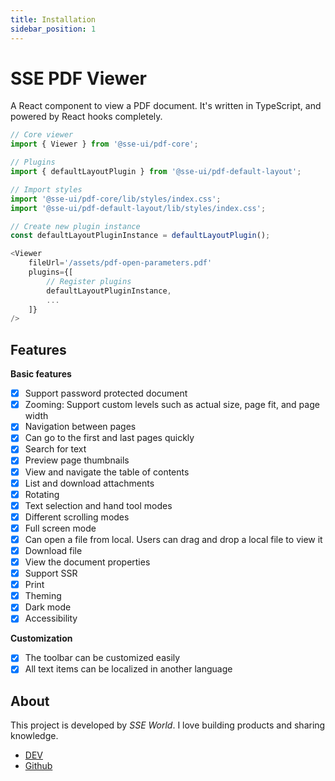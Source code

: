 ```yaml
---
title: Installation
sidebar_position: 1
---
```


# SSE PDF Viewer

A React component to view a PDF document. It's written in TypeScript, and powered by React hooks completely.

```javascript
// Core viewer
import { Viewer } from '@sse-ui/pdf-core';

// Plugins
import { defaultLayoutPlugin } from '@sse-ui/pdf-default-layout';

// Import styles
import '@sse-ui/pdf-core/lib/styles/index.css';
import '@sse-ui/pdf-default-layout/lib/styles/index.css';

// Create new plugin instance
const defaultLayoutPluginInstance = defaultLayoutPlugin();

<Viewer
    fileUrl='/assets/pdf-open-parameters.pdf'
    plugins={[
        // Register plugins
        defaultLayoutPluginInstance,
        ...
    ]}
/>
```

## Features

**Basic features**

-   [x] Support password protected document
-   [x] Zooming: Support custom levels such as actual size, page fit, and page width
-   [x] Navigation between pages
-   [x] Can go to the first and last pages quickly
-   [x] Search for text
-   [x] Preview page thumbnails
-   [x] View and navigate the table of contents
-   [x] List and download attachments
-   [x] Rotating
-   [x] Text selection and hand tool modes
-   [x] Different scrolling modes
-   [x] Full screen mode
-   [x] Can open a file from local. Users can drag and drop a local file to view it
-   [x] Download file
-   [x] View the document properties
-   [x] Support SSR
-   [x] Print
-   [x] Theming
-   [x] Dark mode
-   [x] Accessibility

**Customization**

-   [x] The toolbar can be customized easily
-   [x] All text items can be localized in another language

<!-- ## License -->

<!-- You have to purchase a Commercial License at the [official website](https://react-pdf-viewer.dev). -->

## About

This project is developed by _SSE World_. I love building products and sharing knowledge.

-   [DEV](https://dev.to/sseworld)
-   [Github](https://github.com/sseworld)
